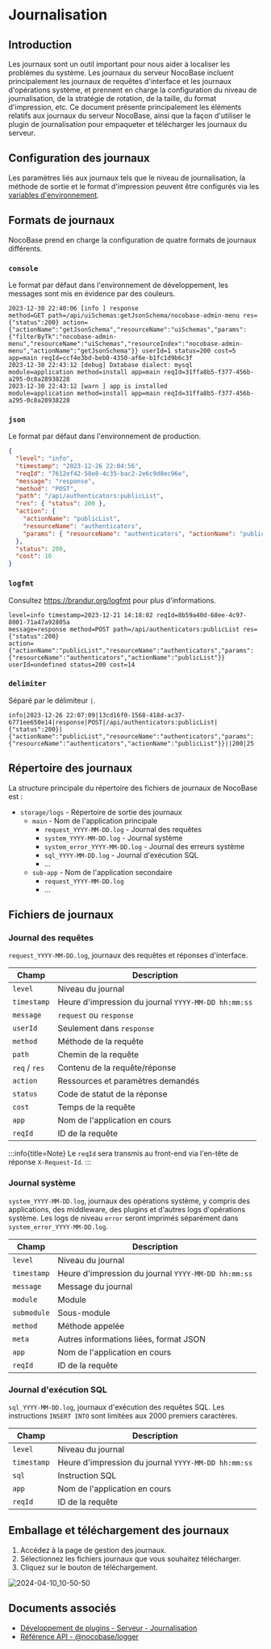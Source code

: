 # Journalisation

## Introduction

Les journaux sont un outil important pour nous aider à localiser les problèmes du système. Les journaux du serveur NocoBase incluent principalement les journaux de requêtes d'interface et les journaux d'opérations système, et prennent en charge la configuration du niveau de journalisation, de la stratégie de rotation, de la taille, du format d'impression, etc. Ce document présente principalement les éléments relatifs aux journaux du serveur NocoBase, ainsi que la façon d'utiliser le plugin de journalisation pour empaqueter et télécharger les journaux du serveur.

## Configuration des journaux

Les paramètres liés aux journaux tels que le niveau de journalisation, la méthode de sortie et le format d'impression peuvent être configurés via les [variables d'environnement](../../welcome/getting-started/env.md#logger_transport).

## Formats de journaux

NocoBase prend en charge la configuration de quatre formats de journaux différents.

### `console`

Le format par défaut dans l'environnement de développement, les messages sont mis en évidence par des couleurs.

```
2023-12-30 22:40:06 [info ] response                                     method=GET path=/api/uiSchemas:getJsonSchema/nocobase-admin-menu res={"status":200} action={"actionName":"getJsonSchema","resourceName":"uiSchemas","params":{"filterByTk":"nocobase-admin-menu","resourceName":"uiSchemas","resourceIndex":"nocobase-admin-menu","actionName":"getJsonSchema"}} userId=1 status=200 cost=5 app=main reqId=ccf4e3bd-beb0-4350-af6e-b1fc1d9b6c3f
2023-12-30 22:43:12 [debug] Database dialect: mysql                      module=application method=install app=main reqId=31ffa8b5-f377-456b-a295-0c8a28938228
2023-12-30 22:43:12 [warn ] app is installed                             module=application method=install app=main reqId=31ffa8b5-f377-456b-a295-0c8a28938228
```

### `json`

Le format par défaut dans l'environnement de production.

```json
{
  "level": "info",
  "timestamp": "2023-12-26 22:04:56",
  "reqId": "7612ef42-58e8-4c35-bac2-2e6c9d8ec96e",
  "message": "response",
  "method": "POST",
  "path": "/api/authenticators:publicList",
  "res": { "status": 200 },
  "action": {
    "actionName": "publicList",
    "resourceName": "authenticators",
    "params": { "resourceName": "authenticators", "actionName": "publicList" }
  },
  "status": 200,
  "cost": 16
}
```

### `logfmt`

Consultez https://brandur.org/logfmt pour plus d'informations.

```
level=info timestamp=2023-12-21 14:18:02 reqId=8b59a40d-68ee-4c97-8001-71a47a92805a
message=response method=POST path=/api/authenticators:publicList res={"status":200}
action={"actionName":"publicList","resourceName":"authenticators","params":{"resourceName":"authenticators","actionName":"publicList"}}
userId=undefined status=200 cost=14
```

### `delimiter`

Séparé par le délimiteur `|`.

```
info|2023-12-26 22:07:09|13cd16f0-1568-418d-ac37-6771ee650e14|response|POST|/api/authenticators:publicList|{"status":200}|{"actionName":"publicList","resourceName":"authenticators","params":{"resourceName":"authenticators","actionName":"publicList"}}||200|25
```

## Répertoire des journaux

La structure principale du répertoire des fichiers de journaux de NocoBase est :

- `storage/logs` - Répertoire de sortie des journaux
  - `main` - Nom de l'application principale
    - `request_YYYY-MM-DD.log` - Journal des requêtes
    - `system_YYYY-MM-DD.log` - Journal système
    - `system_error_YYYY-MM-DD.log` - Journal des erreurs système
    - `sql_YYYY-MM-DD.log` - Journal d'exécution SQL
    - ...
  - `sub-app` - Nom de l'application secondaire
    - `request_YYYY-MM-DD.log`
    - ...

## Fichiers de journaux

### Journal des requêtes

`request_YYYY-MM-DD.log`, journaux des requêtes et réponses d'interface.

| Champ         | Description                          |
| ------------- | ------------------------------------ |
| `level`       | Niveau du journal                    |
| `timestamp`   | Heure d'impression du journal `YYYY-MM-DD hh:mm:ss` |
| `message`     | `request` ou `response`              |
| `userId`      | Seulement dans `response`           |
| `method`      | Méthode de la requête               |
| `path`        | Chemin de la requête                 |
| `req` / `res` | Contenu de la requête/réponse       |
| `action`      | Ressources et paramètres demandés    |
| `status`      | Code de statut de la réponse        |
| `cost`        | Temps de la requête                 |
| `app`         | Nom de l'application en cours       |
| `reqId`       | ID de la requête                    |

:::info{title=Note}
Le `reqId` sera transmis au front-end via l'en-tête de réponse `X-Request-Id`.
:::

### Journal système

`system_YYYY-MM-DD.log`, journaux des opérations système, y compris des applications, des middleware, des plugins et d'autres logs d'opérations système. Les logs de niveau `error` seront imprimés séparément dans `system_error_YYYY-MM-DD.log`.

| Champ       | Description                            |
| ----------- | -------------------------------------- |
| `level`     | Niveau du journal                      |
| `timestamp` | Heure d'impression du journal `YYYY-MM-DD hh:mm:ss` |
| `message`   | Message du journal                     |
| `module`    | Module                                 |
| `submodule` | Sous-module                            |
| `method`    | Méthode appelée                        |
| `meta`      | Autres informations liées, format JSON |
| `app`       | Nom de l'application en cours         |
| `reqId`     | ID de la requête                       |

### Journal d'exécution SQL

`sql_YYYY-MM-DD.log`, journaux d'exécution des requêtes SQL. Les instructions `INSERT INTO` sont limitées aux 2000 premiers caractères.

| Champ       | Description                          |
| ----------- | ------------------------------------ |
| `level`     | Niveau du journal                    |
| `timestamp` | Heure d'impression du journal `YYYY-MM-DD hh:mm:ss` |
| `sql`       | Instruction SQL                      |
| `app`       | Nom de l'application en cours       |
| `reqId`     | ID de la requête                    |

## Emballage et téléchargement des journaux

<PluginInfo name="logger"></PluginInfo>

1. Accédez à la page de gestion des journaux.
2. Sélectionnez les fichiers journaux que vous souhaitez télécharger.
3. Cliquez sur le bouton de téléchargement.

![2024-04-10_10-50-50](https://static-docs.nocobase.com/2024-04-10_10-50-50.png)

## Documents associés

- [Développement de plugins - Serveur - Journalisation](../../development/server/logger)
- [Référence API - @nocobase/logger](../../api/logger)
